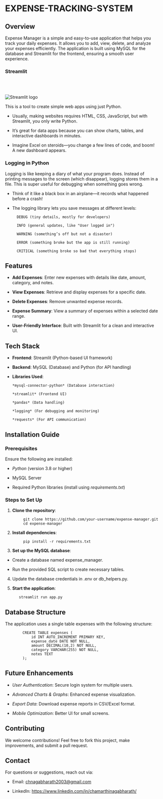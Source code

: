# EXPENSE-TRACKING-SYSTEM

## Overview

Expense Manager is a simple and easy-to-use application that helps you track your daily expenses. It allows you to add, view, delete, and analyze your expenses efficiently. The application is built using MySQL for the database and Streamlit for the frontend, ensuring a smooth user experience.

### Streamlit
<img src="https://user-images.githubusercontent.com/7164864/217935870-c0bc60a3-6fc0-4047-b011-7b4c59488c91.png" alt="Streamlit logo" style="margin-top:50px"></img>

This is a tool to create simple web apps using just Python.

- Usually, making websites requires HTML, CSS, JavaScript, but with Streamlit, you only write Python.

- It’s great for data apps because you can show charts, tables, and interactive dashboards in minutes.

- Imagine Excel on steroids—you change a few lines of code, and boom! A new dashboard appears.

### Logging in Python

Logging is like keeping a diary of what your program does. Instead of printing messages to the screen (which disappear), logging stores them in a file. This is super useful for debugging when something goes wrong.

- Think of it like a black box in an airplane—it records what happened before a crash!

- The logging library lets you save messages at different levels:

        DEBUG (tiny details, mostly for developers)

        INFO (general updates, like "User logged in")

        WARNING (something’s off but not a disaster)

        ERROR (something broke but the app is still running)

        CRITICAL (something broke so bad that everything stops)

## Features

- **Add Expenses**: Enter new expenses with details like date, amount, category, and notes.

- **View Expenses**: Retrieve and display expenses for a specific date.

- **Delete Expenses**: Remove unwanted expense records.

- **Expense Summary**: View a summary of expenses within a selected date range.

- **User-Friendly Interface**: Built with Streamlit for a clean and interactive UI.

## Tech Stack

- **Frontend**: Streamlit (Python-based UI framework)

- **Backend**: MySQL (Database) and Python (for API handling)

- **Libraries Used**:

      *mysql-connector-python* (Database interaction)

      *streamlit* (Frontend UI)

      *pandas* (Data handling)

      *logging* (For debugging and monitoring)

      *requests* (For API communication)

## Installation Guide

### Prerequisites

Ensure the following are installed:

- *Python* (version 3.8 or higher)

- MySQL Server

- Required Python libraries (install using           *requirements.txt*)

### Steps to Set Up

1. **Clone the repository**:

            git clone https://github.com/your-username/expense-manager.git
            cd expense-manager
2. **Install dependencies**:

            pip install -r requirements.txt
3. **Set up the MySQL database**:

-    Create a database named expense_manager.

-    Run the provided SQL script to create necessary tables.

4. Update the database credentials in .env or db_helpers.py.

5. **Start the application**:

          streamlit run app.py

## Database Structure

The application uses a single table expenses with the following structure:

            CREATE TABLE expenses (
                id INT AUTO_INCREMENT PRIMARY KEY,
                expense_date DATE NOT NULL,
                amount DECIMAL(10,2) NOT NULL,
                category VARCHAR(255) NOT NULL,
                notes TEXT
            );

## Future Enhancements

- *User Authentication*: Secure login system for multiple users.

- *Advanced Charts & Graphs*: Enhanced expense visualization.

- *Export Data*: Download expense reports in CSV/Excel format.

- *Mobile Optimization*: Better UI for small screens.

## Contributing

We welcome contributions! Feel free to fork this project, make improvements, and submit a pull request.

## Contact

For questions or suggestions, reach out via:

- Email: chnagabharath2003@gmail.com

- LinkedIn: https://www.linkedin.com/in/chamarthinagabharath/


